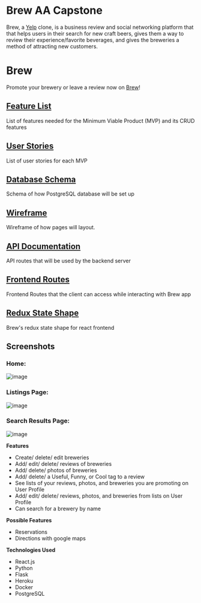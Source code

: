 # Brew AA Capstone

Brew, a [Yelp](https://www.yelp.com/) clone, is a business review and social networking platform that that helps users in their search for new craft beers, gives them a way to review their experience/favorite beverages, and gives the breweries a method of attracting new customers.

# Brew

Promote your brewery or leave a review now on [Brew](https://brew-aa-capstone.herokuapp.com/)!

## [Feature List](https://github.com/BrandonCope/brew/wiki/MVP-Feature-List)

List of features needed for the Minimum Viable Product (MVP) and its CRUD features

## [User Stories](https://github.com/BrandonCope/brew/wiki/User-Stories)

List of user stories for each MVP

## [Database Schema](https://github.com/BrandonCope/brew/wiki/Database-Schema)

Schema of how PostgreSQL database will be set up

## [Wireframe](https://github.com/BrandonCope/brew/wiki/Wireframe)

Wireframe of how pages will layout.

## [API Documentation](https://github.com/BrandonCope/brew/wiki/API-Documentation)

API routes that will be used by the backend server

## [Frontend Routes](https://github.com/BrandonCope/brew/wiki/Frontend-Routes)

Frontend Routes that the client can access while interacting with Brew app

## [Redux State Shape](https://github.com/BrandonCope/Brew/wiki/Redux-State-Shape)

Brew's redux state shape for react frontend

## Screenshots

### Home:

![image](https://user-images.githubusercontent.com/69406415/165193920-b69d7ab0-1b7f-4b98-a43b-611f5f400a0e.png)

### Listings Page: 

![image](https://user-images.githubusercontent.com/69406415/165193927-4c952e85-1293-4cfc-9389-e40bccd74035.png)

### Search Results Page: 

![image](https://user-images.githubusercontent.com/69406415/165193937-a8cdc0ba-0c91-4aa4-b1ff-baa391116724.png)



**Features**

 - Create/ delete/ edit breweries
 - Add/ edit/ delete/ reviews of breweries
 - Add/ delete/ photos of breweries
 - Add/ delete/ a Useful, Funny, or Cool tag to a review
 - See lists of your reviews, photos, and breweries you are promoting on User Profile
 - Add/ edit/ delete/ reviews, photos, and breweries from lists on User Profile
 - Can search for a brewery by name

**Possible Features**

 - Reservations
 - Directions with google maps

**Technologies Used**

 - React.js
 - Python
 - Flask
 - Heroku
 - Docker
 - PostgreSQL
